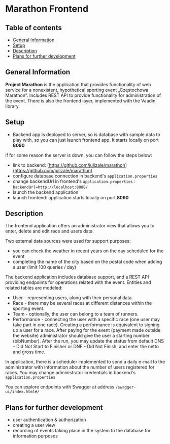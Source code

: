 # Marathon Frontend

## Table of contents
* [General Information](#general-information)
* [Setup](#setup)
* [Description](#description)
* [Plans for further development](#plans-for-further-development)

## General Information

**Project Marathon** is the application that provides functionality of web service for a nonexistent, hypothetical sporting event „Częstochowa Marathon”.
Includes REST API to provide functionality for administration of the event. 
There is also the frontend layer, implemented with the Vaadin library.

## Setup
- Backend app is deployed to server, so is database with sample data to play with,
so you can just launch frontend app. It starts locally on port **8090**


if for some reason the server is down, you can follow the steps below:
- link to backend: [https://github.com/julizale/marathon](https://github.com/julizale/marathon)
- configure database connection in backend's `application.properties`
- change backendUrl in frontend's `application.properties` : `backendUrl=http://localhost:8080/`
- launch the backend application
- launch frontend: application starts locally on port **8090**

## Description
The frontend application offers an administrator view that allows you to enter, delete and edit race and users data.

Two external data sources were used for support purposes:
- you can check the weather in recent years on the day scheduled for the event
- completing the name of the city based on the postal code when adding a user (limit 100 queries / day)

The backend application includes database support, and a REST API providing endpoints for operations related with the event.
Entities and related tables are modeled:
- User – representing users, along with their personal data. 
- Race - there may be several races at different distances within the sporting event.
- Team - optionally, the user can belong to a team of runners.
- Performance - connecting the user with a specific race (one user may take part in one race).
Creating a performance is equivalent to signing up a user for a race.
After paying for the event (payment made outside the website) administrator should give the user a starting number (bibNumber).
After the run, you may update the status from default DNS – Did Not Start to Finisher or DNF - Did Not Finish, and enter the netto and gross time.

In application, there is a scheduler implemented to send a daily e-mail to the administrator 
with information about the number of users registered for races. You may change administrator 
credentials in backend's `application.properties`

You can explore endpoints with Swagger at address `/swagger-ui/index.html#/`

## Plans for further development
- user authentication & authorization
- creating a user view
- recording of events taking place in the system to the database for information purposes
